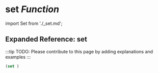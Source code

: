 # **set** *Function*

import Set from './_set.md';

<Set />

## Expanded Reference: set

:::tip
TODO: Please contribute to this page by adding explanations and examples
:::

```lisp
(set )
```
